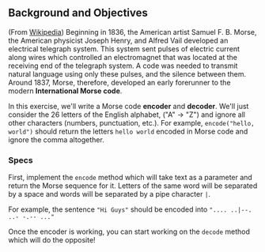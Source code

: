 ## Background and Objectives

(From [Wikipedia](https://en.wikipedia.org/wiki/Morse_code)) Beginning in 1836, the American artist Samuel F. B. Morse, the American physicist Joseph Henry, and Alfred Vail developed an electrical telegraph system. This system sent pulses of electric current along wires which controlled an electromagnet that was located at the receiving end of the telegraph system. A code was needed to transmit natural language using only these pulses, and the silence between them. Around 1837, Morse, therefore, developed an early forerunner to the modern **International Morse code**.

In this exercise, we'll write a Morse code **encoder** and **decoder**. We'll just consider the 26 letters of the English alphabet, ("A" -> "Z") and ignore all other characters (numbers, punctuation, etc.). For example, `encode("hello, world")` should return the letters `hello world` encoded in Morse code and ignore the comma altogether.

### Specs

First, implement the `encode` method which will take text as a parameter and return the Morse sequence for it. Letters of the same word will be separated by a space and words will be separated by a pipe character `|`.

For example, the sentence `"Hi Guys"` should be encoded into `".... ..|--. ..- -.-- ..."`

Once the encoder is working, you can start working on the `decode` method which will do the opposite!


